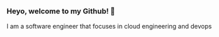 ### Heyo, welcome to my Github! 👋

I am a software engineer that focuses in cloud engineering and devops

